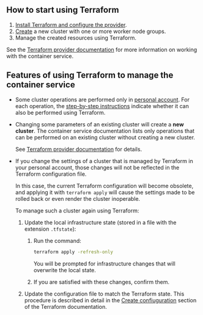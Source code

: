 ## How to start using Terraform

1. [Install Terraform and configure the provider](../../../../../manage/terraform/quick-start/preparation).
1. [Create](../../create-cluster/create-terraform/) a new cluster with one or more worker node groups.
1. Manage the created resources using Terraform.

See the [Terraform provider documentation](https://github.com/vk-cs/terraform-provider-vkcs/tree/master/docs) for more information on working with the container service.

## Features of using Terraform to manage the container service

- Some cluster operations are performed only in [personal account](../../../../account). For each operation, the [step-by-step instructions](../../../operations) indicate whether it can also be performed using Terraform.

- Changing some parameters of an existing cluster will create a **new cluster**. The container service documentation lists only operations that can be performed on an existing cluster without creating a new cluster.

  See [Terraform provider documentation](https://github.com/vk-cs/terraform-provider-vkcs/blob/master/docs/resources/vkcs_kubernetes_cluster.md#argument-reference) for details.

- If you change the settings of a cluster that is managed by Terraform in your personal account, those changes will not be reflected in the Terraform configuration file.

  In this case, the current Terraform configuration will become obsolete, and applying it with `terraform apply` will cause the settings made to be rolled back or even render the cluster inoperable.

  To manage such a cluster again using Terraform:

  1. Update the local infrastructure state (stored in a file with the extension `.tfstate`):

     1. Run the command:

        ```bash
        terraform apply -refresh-only
        ```

        You will be prompted for infrastructure changes that will overwrite the local state.

     1. If you are satisfied with these changes, confirm them.

  1. Update the configuration file to match the Terraform state. This procedure is described in detail in the [Create confiuguration](https://learn.hashicorp.com/tutorials/terraform/state-import?in=terraform/state#create-configuration) section of the Terraform documentation.
